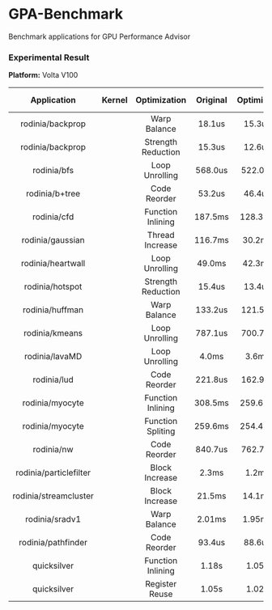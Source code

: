 # GPA-Benchmark
Benchmark applications for GPU Performance Advisor

### Experimental Result

**Platform:** Volta V100

|       Application      	| Kernel 	|    Optimization    	| Original 	| Optimized 	| Speedup 	| Estimate Speedup 	| Error 	| Input 	|
|:----------------------:	|:------:	|:------------------:	|:--------:	|:---------:	|:-------:	|:----------------:	|:-----:	|:-----:	|
|    rodinia/backprop    	|        	|    Warp Balance    	|  18.1us  	|   15.3us  	|  1.18x  	|       1.15x      	|   3%  	|       	|
|    rodinia/backprop    	|        	| Strength Reduction 	|  15.3us  	|   12.6us  	|  1.21x  	|       1.12x      	|   7%  	|       	|
|       rodinia/bfs      	|        	|   Loop Unrolling   	|  568.0us 	|  522.0us  	|  1.08x  	|       1.11x      	|   3%  	|       	|
|     rodinia/b+tree     	|        	|    Code Reorder    	|  53.2us  	|   46.4us  	|  1.15x  	|       1.31x      	|  14%  	|       	|
|       rodinia/cfd      	|        	|  Function Inlining 	|  187.5ms 	|  128.3ms  	|  1.46x  	|       1.37x      	|   6%  	|       	|
|    rodinia/gaussian    	|        	|   Thread Increase  	|  116.7ms 	|   30.2ms  	|  3.86x  	|       3.33x      	|  14%  	|       	|
|    rodinia/heartwall   	|        	|   Loop Unrolling   	|  49.0ms  	|   42.3ms  	|  1.16x  	|       1.17x      	|   1%  	|       	|
|     rodinia/hotspot    	|        	| Strength Reduction 	|  15.4us  	|   13.4us  	|  1.15x  	|       1.17x      	|   2%  	|       	|
|     rodinia/huffman    	|        	|    Warp Balance    	|  133.2us 	|  121.5us  	|  1.10x  	|       1.22x      	|   9%  	|       	|
|     rodinia/kmeans     	|        	|   Loop Unrolling   	|  787.1us 	|  700.7us  	|  1.12x  	|       1.21x      	|   8%  	|       	|
|     rodinia/lavaMD     	|        	|   Loop Unrolling   	|   4.0ms  	|   3.6ms   	|  1.11x  	|       1.12x      	|   1%  	|       	|
|       rodinia/lud      	|        	|    Code Reorder    	|  221.8us 	|  162.9us  	|  1.36x  	|       1.35x      	|   1%  	|       	|
|     rodinia/myocyte    	|        	|  Function Inlining 	|  308.5ms 	|  259.6ms  	|  1.19x  	|       1.19x      	|   0%  	|       	|
|     rodinia/myocyte    	|        	|  Function Spliting 	|  259.6ms 	|  254.4ms  	|  1.02x  	|       1.03x      	|   1%  	|       	|
|       rodinia/nw       	|        	|    Code Reorder    	|  840.7us 	|  762.7us  	|  1.10x  	|       1.09x      	|   1%  	|       	|
| rodinia/particlefilter 	|        	|   Block Increase   	|   2.3ms  	|   1.2ms   	|  1.92x  	|       1.93x      	|   1%  	|       	|
|  rodinia/streamcluster 	|        	|   Block Increase   	|  21.5ms  	|   14.1ms  	|  1.52x  	|       1.51x      	|   1%  	|       	|
|     rodinia/sradv1     	|        	|    Warp Balance    	|  2.01ms  	|   1.95ms  	|  1.03x  	|       1.03x      	|   0%  	|       	|
|   rodinia/pathfinder   	|        	|    Code Reorder    	|  93.4us  	|   88.6us  	|  1.05x  	|       1.23x      	|  17%  	|       	|
|       quicksilver      	|        	|  Function Inlining 	|   1.18s  	|   1.05s   	|  1.12x  	|       1.18x      	|   5%  	|       	|
|       quicksilver      	|        	|   Register Reuse   	|   1.05s  	|   1.02s   	|  1.03x  	|       1.03x      	|   0%  	|       	|
